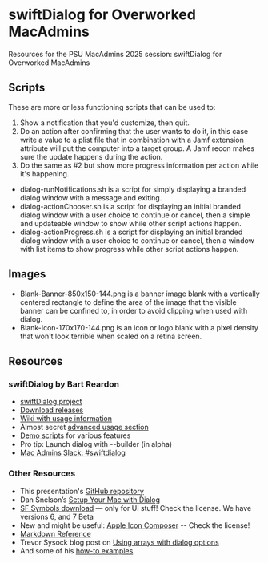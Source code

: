 # swiftDialog for Overworked MacAdmins
Resources for the PSU MacAdmins 2025 session: swiftDialog for Overworked MacAdmins

## Scripts
These are more or less functioning scripts that can be used to:
1. Show a notification that you'd customize, then quit.
2. Do an action after confirming that the user wants to do it, in this case write a value to a plist file that in combination with a Jamf extension attribute will put the computer into a target group. A Jamf recon makes sure the update happens during the action.
3. Do the same as #2 but show more progress information per action while it's happening.

- dialog-runNotifications.sh is a script for simply displaying a branded dialog window with a message and exiting.
- dialog-actionChooser.sh is a script for displaying an initial branded dialog window with a user choice to continue or cancel, then a simple and updateable window to show while other script actions happen.
- dialog-actionProgress.sh is a script for displaying an initial branded dialog window with a user choice to continue or cancel, then a window with list items to show progress while other script actions happen.

## Images
- Blank-Banner-850x150-144.png is a banner image blank with a vertically centered rectangle to define the area of the image that the visible banner can be confined to, in order to avoid clipping when used with dialog.
- Blank-Icon-170x170-144.png is an icon or logo blank with a pixel density that won't look terrible when scaled on a retina screen.

## Resources
### swiftDialog by Bart Reardon
- [swiftDialog project](https://github.com/swiftDialog/swiftDialog)
- [Download releases](https://github.com/swiftDialog/swiftDialog/releases)
- [Wiki with usage information](https://github.com/swiftDialog/swiftDialog/wiki)
- Almost secret [advanced usage section](https://github.com/swiftDialog/swiftDialog/wiki#read-more-about)
- [Demo scripts](https://github.com/bartreardon/swiftDialog-scripts) for various features
- Pro tip: Launch dialog with --builder (in alpha)
- [Mac Admins Slack: #swiftdialog](https://macadmins.slack.com/archives/C01U5MXNGG6)

### Other Resources
- This presentation's [GitHub repository](https://github.com/bjohnson-MHC/swiftDialog-for-OMAs)
- Dan Snelson’s [Setup Your Mac with Dialog](https://github.com/setup-your-mac/Setup-Your-Mac/tree/main) 
- [SF Symbols download](https://developer.apple.com/sf-symbols/) — only for UI stuff! Check the license. We have versions 6, and 7 Beta
- New and might be useful: [Apple Icon Composer](https://developer.apple.com/icon-composer/) -- Check the license! 
- [Markdown Reference](https://github.com/adam-p/markdown-here/wiki/Markdown-Cheatsheet)
- Trevor Sysock blog post on [Using arrays with dialog options](https://bigmacadmin.wordpress.com/2023/01/03/avoiding-eval-with-swiftdialog/)
- And some of his [how-to examples](https://github.com/SecondSonConsulting/swiftDialogExamples)
